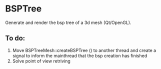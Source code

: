 BSPTree
===
Generate and render the bsp tree of a 3d mesh (Qt/OpenGL).


To do:
---

1. Move BSPTreeMesh::createBSPTree () to another thread and create a signal to inform the mainthread that the 
	bsp creation has finished
2. Solve point of view retriving